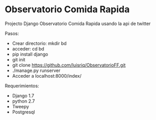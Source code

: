 Observatorio Comida Rapida
==============

Projecto Django
Observatorio Comida Rapida usando la api de twitter

Pasos:
* Crear directorio: mkdir bd
* acceder: cd bd
* pip install django
* git init
* git clone https://github.com/luisriq/ObservatorioFF.git
* ./manage.py runserver
* Acceder a localhost:8000/index/

Requerimientos: 

* Django 1.7
* python 2.7
* Tweepy
* Postgresql
